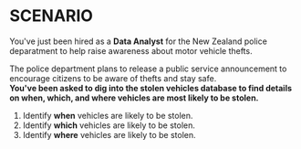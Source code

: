 # SCENARIO

You've just been hired as a **Data Analyst** for the New Zealand police deparatment to help raise awareness about motor vehicle thefts.

The police department plans to release a public service announcement to encourage citizens to be aware of thefts and stay safe.  
**You've been asked to dig into the stolen vehicles database to find details on when, which, and where vehicles are most likely to be stolen.**

1. Identify **when** vehicles are likely to be stolen.
2. Identify **which** vehicles are likely to be stolen.
3. Identify **where** vehicles are likely to be stolen.